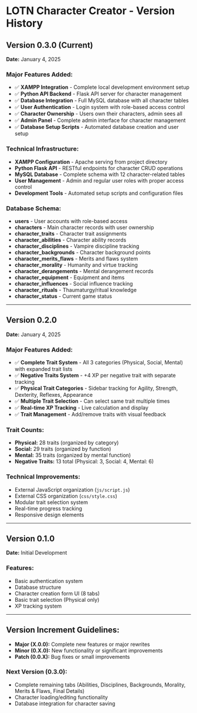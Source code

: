# LOTN Character Creator - Version History

## Version 0.3.0 (Current)
**Date:** January 4, 2025

### Major Features Added:
- ✅ **XAMPP Integration** - Complete local development environment setup
- ✅ **Python API Backend** - Flask API server for character management
- ✅ **Database Integration** - Full MySQL database with all character tables
- ✅ **User Authentication** - Login system with role-based access control
- ✅ **Character Ownership** - Users own their characters, admin sees all
- ✅ **Admin Panel** - Complete admin interface for character management
- ✅ **Database Setup Scripts** - Automated database creation and user setup

### Technical Infrastructure:
- **XAMPP Configuration** - Apache serving from project directory
- **Python Flask API** - RESTful endpoints for character CRUD operations
- **MySQL Database** - Complete schema with 12 character-related tables
- **User Management** - Admin and regular user roles with proper access control
- **Development Tools** - Automated setup scripts and configuration files

### Database Schema:
- **users** - User accounts with role-based access
- **characters** - Main character records with user ownership
- **character_traits** - Character trait assignments
- **character_abilities** - Character ability records
- **character_disciplines** - Vampire discipline tracking
- **character_backgrounds** - Character background points
- **character_merits_flaws** - Merits and flaws system
- **character_morality** - Humanity and virtue tracking
- **character_derangements** - Mental derangement records
- **character_equipment** - Equipment and items
- **character_influences** - Social influence tracking
- **character_rituals** - Thaumaturgy/ritual knowledge
- **character_status** - Current game status

---

## Version 0.2.0
**Date:** January 4, 2025

### Major Features Added:
- ✅ **Complete Trait System** - All 3 categories (Physical, Social, Mental) with expanded trait lists
- ✅ **Negative Traits System** - +4 XP per negative trait with separate tracking
- ✅ **Physical Trait Categories** - Sidebar tracking for Agility, Strength, Dexterity, Reflexes, Appearance
- ✅ **Multiple Trait Selection** - Can select same trait multiple times
- ✅ **Real-time XP Tracking** - Live calculation and display
- ✅ **Trait Management** - Add/remove traits with visual feedback

### Trait Counts:
- **Physical:** 28 traits (organized by category)
- **Social:** 29 traits (organized by function)
- **Mental:** 35 traits (organized by mental function)
- **Negative Traits:** 13 total (Physical: 3, Social: 4, Mental: 6)

### Technical Improvements:
- External JavaScript organization (`js/script.js`)
- External CSS organization (`css/style.css`)
- Modular trait selection system
- Real-time progress tracking
- Responsive design elements

---

## Version 0.1.0
**Date:** Initial Development

### Features:
- Basic authentication system
- Database structure
- Character creation form UI (8 tabs)
- Basic trait selection (Physical only)
- XP tracking system

---

## Version Increment Guidelines:
- **Major (X.0.0):** Complete new features or major rewrites
- **Minor (0.X.0):** New functionality or significant improvements
- **Patch (0.0.X):** Bug fixes or small improvements

### Next Version (0.3.0):
- Complete remaining tabs (Abilities, Disciplines, Backgrounds, Morality, Merits & Flaws, Final Details)
- Character loading/editing functionality
- Database integration for character saving
